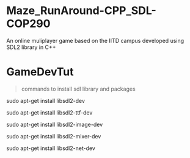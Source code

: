 # Maze_RunAround-CPP_SDL-COP290
An online muliplayer game based on the IITD campus developed using SDL2 library in C++

# GameDevTut

>commands to install sdl library and packages

sudo apt-get install libsdl2-dev

sudo apt-get install libsdl2-ttf-dev

sudo apt-get install libsdl2-image-dev

sudo apt-get install libsdl2-mixer-dev

sudo apt-get install libsdl2-net-dev
